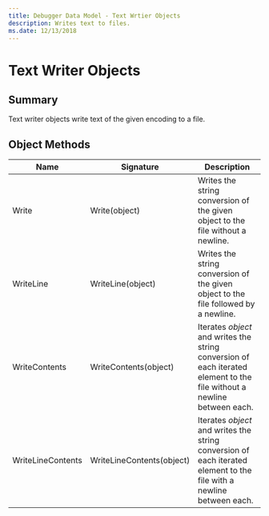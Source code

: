 ```yaml
---
title: Debugger Data Model - Text Wrtier Objects
description: Writes text to files.
ms.date: 12/13/2018
---
```

# Text Writer Objects 
## Summary
Text writer objects write text of the given encoding to a file.

## Object Methods
|Name|Signature|Description|
|--- |--- |--- |
|Write|Write(object)|Writes the string conversion of the given object to the file without a newline.|
|WriteLine|WriteLine(object)|Writes the string conversion of the given object to the file followed by a newline.|
|WriteContents|WriteContents(object)|Iterates *object* and writes the string conversion of each iterated element to the file without a newline between each.|
|WriteLineContents|WriteLineContents(object)|Iterates *object* and writes the string conversion of each iterated element to the file with a newline between each.|